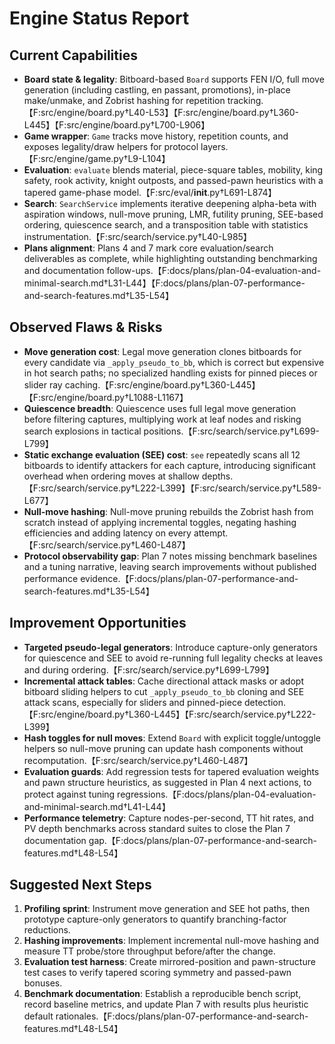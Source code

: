 # Engine Status Report

## Current Capabilities
- **Board state & legality**: Bitboard-based `Board` supports FEN I/O, full move
  generation (including castling, en passant, promotions), in-place make/unmake,
  and Zobrist hashing for repetition tracking.【F:src/engine/board.py†L40-L53】【F:src/engine/board.py†L360-L445】【F:src/engine/board.py†L700-L906】
- **Game wrapper**: `Game` tracks move history, repetition counts, and exposes
  legality/draw helpers for protocol layers.【F:src/engine/game.py†L9-L104】
- **Evaluation**: `evaluate` blends material, piece-square tables, mobility,
  king safety, rook activity, knight outposts, and passed-pawn heuristics with
  a tapered game-phase model.【F:src/eval/__init__.py†L691-L874】
- **Search**: `SearchService` implements iterative deepening alpha-beta with
  aspiration windows, null-move pruning, LMR, futility pruning, SEE-based
  ordering, quiescence search, and a transposition table with statistics
  instrumentation.【F:src/search/service.py†L40-L985】
- **Plans alignment**: Plans 4 and 7 mark core evaluation/search deliverables as
  complete, while highlighting outstanding benchmarking and documentation
  follow-ups.【F:docs/plans/plan-04-evaluation-and-minimal-search.md†L31-L44】【F:docs/plans/plan-07-performance-and-search-features.md†L35-L54】

## Observed Flaws & Risks
- **Move generation cost**: Legal move generation clones bitboards for every
  candidate via `_apply_pseudo_to_bb`, which is correct but expensive in hot
  search paths; no specialized handling exists for pinned pieces or slider ray
  caching.【F:src/engine/board.py†L360-L445】【F:src/engine/board.py†L1088-L1167】
- **Quiescence breadth**: Quiescence uses full legal move generation before
  filtering captures, multiplying work at leaf nodes and risking search
  explosions in tactical positions.【F:src/search/service.py†L699-L799】
- **Static exchange evaluation (SEE) cost**: `see` repeatedly scans all 12
  bitboards to identify attackers for each capture, introducing significant
  overhead when ordering moves at shallow depths.【F:src/search/service.py†L222-L399】【F:src/search/service.py†L589-L677】
- **Null-move hashing**: Null-move pruning rebuilds the Zobrist hash from
  scratch instead of applying incremental toggles, negating hashing
  efficiencies and adding latency on every attempt.【F:src/search/service.py†L460-L487】
- **Protocol observability gap**: Plan 7 notes missing benchmark baselines and a
  tuning narrative, leaving search improvements without published performance
  evidence.【F:docs/plans/plan-07-performance-and-search-features.md†L35-L54】

## Improvement Opportunities
- **Targeted pseudo-legal generators**: Introduce capture-only generators for
  quiescence and SEE to avoid re-running full legality checks at leaves and
  during ordering.【F:src/search/service.py†L699-L799】
- **Incremental attack tables**: Cache directional attack masks or adopt
  bitboard sliding helpers to cut `_apply_pseudo_to_bb` cloning and SEE attack
  scans, especially for sliders and pinned-piece detection.【F:src/engine/board.py†L360-L445】【F:src/search/service.py†L222-L399】
- **Hash toggles for null moves**: Extend `Board` with explicit
  toggle/untoggle helpers so null-move pruning can update hash components
  without recomputation.【F:src/search/service.py†L460-L487】
- **Evaluation guards**: Add regression tests for tapered evaluation weights
  and pawn structure heuristics, as suggested in Plan 4 next actions, to protect
  against tuning regressions.【F:docs/plans/plan-04-evaluation-and-minimal-search.md†L41-L44】
- **Performance telemetry**: Capture nodes-per-second, TT hit rates, and PV
  depth benchmarks across standard suites to close the Plan 7 documentation
  gap.【F:docs/plans/plan-07-performance-and-search-features.md†L48-L54】

## Suggested Next Steps
1. **Profiling sprint**: Instrument move generation and SEE hot paths, then
   prototype capture-only generators to quantify branching-factor reductions.
2. **Hashing improvements**: Implement incremental null-move hashing and measure
   TT probe/store throughput before/after the change.
3. **Evaluation test harness**: Create mirrored-position and pawn-structure test
   cases to verify tapered scoring symmetry and passed-pawn bonuses.
4. **Benchmark documentation**: Establish a reproducible bench script, record
   baseline metrics, and update Plan 7 with results plus heuristic default
   rationales.【F:docs/plans/plan-07-performance-and-search-features.md†L48-L54】
